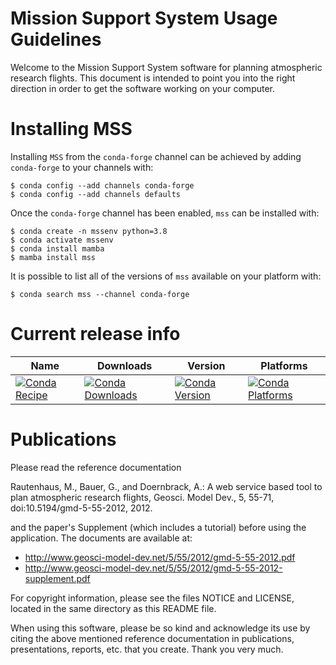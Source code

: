 Mission Support System Usage Guidelines
=======================================

Welcome to the Mission Support System software for planning
atmospheric research flights. This document is intended to point you
into the right direction in order to get the software working on your
computer.


Installing MSS
==============

Installing `MSS` from the `conda-forge` channel can be achieved by adding `conda-forge` to your channels with:


    $ conda config --add channels conda-forge
    $ conda config --add channels defaults


Once the `conda-forge` channel has been enabled, `mss` can be installed with:

    $ conda create -n mssenv python=3.8
    $ conda activate mssenv
    $ conda install mamba
    $ mamba install mss

It is possible to list all of the versions of `mss` available on your platform with:


    $ conda search mss --channel conda-forge


Current release info
====================


| Name | Downloads | Version | Platforms |
| --- | --- | --- | --- |
| [![Conda Recipe](https://img.shields.io/badge/recipe-mss-green.svg)](https://anaconda.org/conda-forge/mss) | [![Conda Downloads](https://img.shields.io/conda/dn/conda-forge/mss.svg)](https://anaconda.org/conda-forge/mss) | [![Conda Version](https://img.shields.io/conda/vn/conda-forge/mss.svg)](https://anaconda.org/conda-forge/mss) | [![Conda Platforms](https://img.shields.io/conda/pn/conda-forge/mss.svg)](https://anaconda.org/conda-forge/mss) |



Publications
============

Please read the reference documentation

   Rautenhaus, M., Bauer, G., and Doernbrack, A.: A web service based
   tool to plan atmospheric research flights, Geosci. Model Dev., 5,
   55-71, doi:10.5194/gmd-5-55-2012, 2012.

and the paper's Supplement (which includes a tutorial) before using the
application. The documents are available at:

- http://www.geosci-model-dev.net/5/55/2012/gmd-5-55-2012.pdf
- http://www.geosci-model-dev.net/5/55/2012/gmd-5-55-2012-supplement.pdf

For copyright information, please see the files NOTICE and LICENSE, located
in the same directory as this README file.
   

   When using this software, please be so kind and acknowledge its use by
   citing the above mentioned reference documentation in publications,
   presentations, reports, etc. that you create. Thank you very much.



